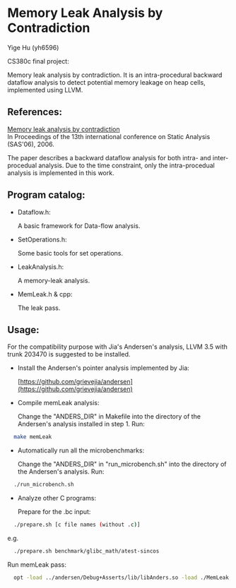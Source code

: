 Memory Leak Analysis by Contradiction
====

Yige Hu (yh6596)

CS380c final project:

Memory leak analysis by contradiction.
It is an intra-procedural backward dataflow analysis to detect potential memory leakage on heap cells, implemented using LLVM.


References:
----

[Memory leak analysis by contradiction](http://dl.acm.org/citation.cfm?id=2090908)  
In Proceedings of the 13th international conference on Static Analysis (SAS'06), 2006.

The paper describes a backward dataflow analysis for both intra- and inter-procedual analysis. Due to the time constraint, only the intra-procedual analysis is implemented in this work.


Program catalog:
----

- Dataflow.h:

  A basic framework for Data-flow analysis.

- SetOperations.h:

  Some basic tools for set operations.

- LeakAnalysis.h:

  A memory-leak analysis.

- MemLeak.h & cpp:

  The leak pass.


Usage:
----

For the compatibility purpose with Jia's Andersen's analysis, LLVM 3.5 with trunk 203470 is suggested to be installed.

- Install the Andersen's pointer analysis implemented by Jia:

  [https://github.com/grievejia/andersen](https://github.com/grievejia/andersen)

- Compile memLeak analysis:

  Change the "ANDERS\_DIR" in Makefile into the directory of the Andersen's analysis installed in step 1. Run:
```bash
  make memLeak
```

- Automatically run all the microbenchmarks:

  Change the "ANDERS\_DIR" in "run_microbench.sh" into the directory of the Andersen's analysis. Run:
```bash
  ./run_microbench.sh
```

- Analyze other C programs:

  Prepare for the .bc input:
```bash
  ./prepare.sh [c file names (without .c)]
```
  e.g.
```bash
  ./prepare.sh benchmark/glibc_math/atest-sincos
```
  Run memLeak pass:
```bash
  opt -load ../andersen/Debug+Asserts/lib/libAnders.so -load ./MemLeak.so -leak-pass atest-sincos.bc > /dev/null
```

